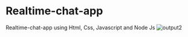# Realtime-chat-app
Realtime-chat-app using Html, Css, Javascript and Node Js
![output2](https://github.com/LSagari/Realtime-chat-app/assets/99759022/9350be2e-ea22-4a28-8fd1-e650bfd741ae)

